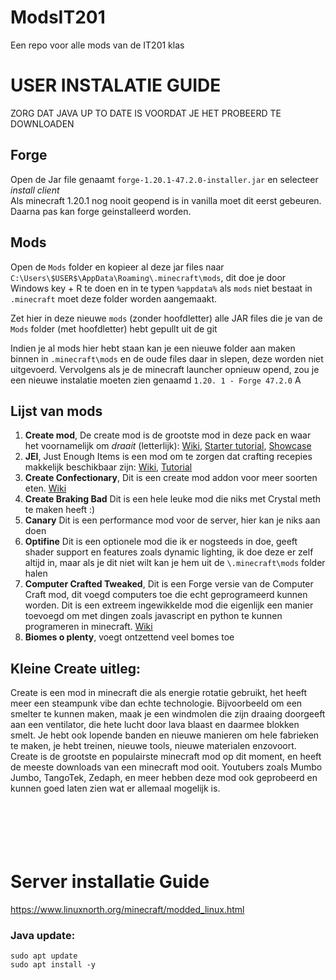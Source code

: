 # ModsIT201
Een repo voor alle mods van de IT201 klas

# USER INSTALATIE GUIDE
ZORG DAT JAVA UP TO DATE IS VOORDAT JE HET PROBEERD TE DOWNLOADEN
## Forge
Open de Jar file genaamt `forge-1.20.1-47.2.0-installer.jar` en selecteer *install client* <br>
Als minecraft 1.20.1 nog nooit geopend is in vanilla moet dit eerst gebeuren. Daarna pas kan forge geinstalleerd worden. 

## Mods
Open de `Mods` folder en kopieer al deze jar files naar `C:\Users\$USER$\AppData\Roaming\.minecraft\mods`, dit doe je door Windows key + R te doen en in te typen `%appdata%` als `mods` niet bestaat in `.minecraft` moet deze folder worden aangemaakt. <br>

Zet hier in deze nieuwe `mods` (zonder hoofdletter) alle JAR files die je van de `Mods` folder (met hoofdletter) hebt gepullt uit de git

Indien je al mods hier hebt staan kan je een nieuwe folder aan maken binnen in `.minecraft\mods` en de oude files daar in slepen, deze worden niet uitgevoerd. Vervolgens als je de minecraft launcher opnieuw opend, zou je een nieuwe instalatie moeten zien genaamd `1.20. 1 - Forge 47.2.0` A

## Lijst van mods
1. **Create mod**, De create mod is de grootste mod in deze pack en waar het voornamelijk om _draait_ (letterlijk): [Wiki](https://create.fandom.com/wiki/Create_Mod_Wiki), [Starter tutorial](https://www.youtube.com/watch?v=NQIAvYO_Ras), [Showcase](https://www.youtube.com/watch?v=rR8W-f9YhYA)
2. **JEI**, Just Enough Items is een mod om te zorgen dat crafting recepies makkelijk beschikbaar zijn: [Wiki](https://ftb.fandom.com/wiki/JEI), [Tutorial](https://www.youtube.com/watch?v=c77g2imldpk)
3. **Create Confectionary**, Dit is een create mod addon voor meer soorten eten. [Wiki](https://www.curseforge.com/minecraft/mc-mods/create-confectionery)
4. **Create Braking Bad** Dit is een hele leuke mod die niks met Crystal meth te maken heeft :)
5. **Canary** Dit is een performance mod voor de server, hier kan je niks aan doen
6. **Optifine** Dit is een optionele mod die ik er nogsteeds in doe, geeft shader support en features zoals dynamic lighting, ik doe deze er zelf altijd in, maar als je dit niet wilt kan je hem uit de `\.minecraft\mods` folder halen
7. **Computer Crafted Tweaked**, Dit is een Forge versie van de Computer Craft mod, dit voegd computers toe die echt geprogrameerd kunnen worden. Dit is een extreem ingewikkelde mod die eigenlijk een manier toevoegd om met dingen zoals javascript en python te kunnen programeren in minecraft. [Wiki](http://www.computercraft.info/wiki/Main_Page)
8. **Biomes o plenty**, voegt ontzettend veel bomes toe
## Kleine Create uitleg:
Create is een mod in minecraft die als energie rotatie gebruikt, het heeft meer een steampunk vibe dan echte technologie. Bijvoorbeeld om een smelter te kunnen maken, maak je een windmolen die zijn draaing doorgeeft aan een ventilator, die hete lucht door lava blaast en daarmee blokken smelt. Je hebt ook lopende banden en nieuwe manieren om hele fabrieken te maken, je hebt treinen, nieuwe tools, nieuwe materialen enzovoort. Create is de grootste en populairste minecraft mod op dit moment, en heeft de meeste downloads van een minecraft mod ooit. Youtubers zoals Mumbo Jumbo, TangoTek, Zedaph, en meer hebben deze mod ook geprobeerd en kunnen goed laten zien wat er allemaal mogelijk is.
<br>
<br>
<br>
<br>
<br>
<br>

# Server installatie Guide
https://www.linuxnorth.org/minecraft/modded_linux.html

### Java update:
`sudo apt update` <br>
`sudo apt install -y` 
